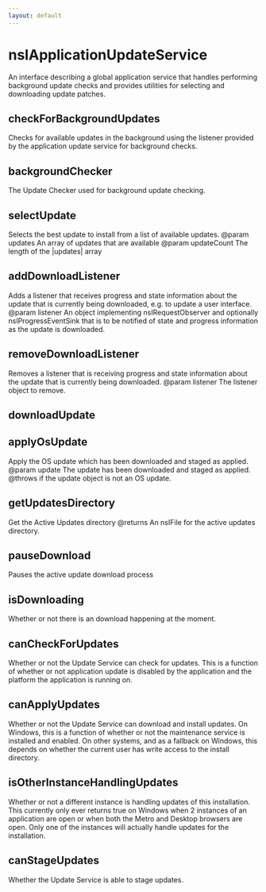 ```yaml
---
layout: default
---
```


# nsIApplicationUpdateService #

An interface describing a global application service that handles performing
background update checks and provides utilities for selecting and
downloading update patches.


## checkForBackgroundUpdates ##

Checks for available updates in the background using the listener provided
by the application update service for background checks.


## backgroundChecker ##

The Update Checker used for background update checking.


## selectUpdate ##

Selects the best update to install from a list of available updates.
@param   updates
         An array of updates that are available
@param   updateCount
         The length of the |updates| array


## addDownloadListener ##

Adds a listener that receives progress and state information about the
update that is currently being downloaded, e.g. to update a user
interface.
@param   listener
         An object implementing nsIRequestObserver and optionally
         nsIProgressEventSink that is to be notified of state and
         progress information as the update is downloaded.


## removeDownloadListener ##

Removes a listener that is receiving progress and state information
about the update that is currently being downloaded.
@param   listener
         The listener object to remove.


## downloadUpdate ##




## applyOsUpdate ##

Apply the OS update which has been downloaded and staged as applied.
@param   update 
         The update has been downloaded and staged as applied.
@throws  if the update object is not an OS update.


## getUpdatesDirectory ##

Get the Active Updates directory
@returns An nsIFile for the active updates directory.


## pauseDownload ##

Pauses the active update download process


## isDownloading ##

Whether or not there is an download happening at the moment.


## canCheckForUpdates ##

Whether or not the Update Service can check for updates. This is a function
of whether or not application update is disabled by the application and the
platform the application is running on.


## canApplyUpdates ##

Whether or not the Update Service can download and install updates.
On Windows, this is a function of whether or not the maintenance service
is installed and enabled. On other systems, and as a fallback on Windows,
this depends on whether the current user has write access to the install
directory.


## isOtherInstanceHandlingUpdates ##

Whether or not a different instance is handling updates of this
installation.  This currently only ever returns true on Windows
when 2 instances of an application are open or when both the Metro
and Desktop browsers are open.  Only one of the instances will actually
handle updates for the installation.


## canStageUpdates ##

Whether the Update Service is able to stage updates.

